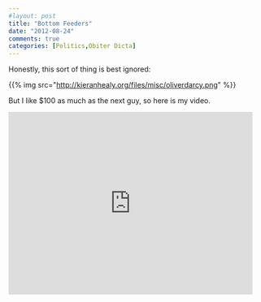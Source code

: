 ```yaml
---
#layout: post
title: "Bottom Feeders"
date: "2012-08-24"
comments: true
categories: [Politics,Obiter Dicta]
---
```


Honestly, this sort of thing is best ignored: 

{{% img src="http://kieranhealy.org/files/misc/oliverdarcy.png" %}}

But I like $100 as much as the next guy, so here is my video. 

<iframe width="480" height="360" src="http://www.youtube.com/embed/bVCO978r5IU" frameborder="0" allowfullscreen></iframe>
